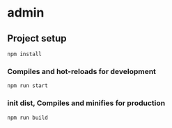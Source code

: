 # admin

## Project setup
```
npm install
```

### Compiles and hot-reloads for development
```
npm run start
```

### init dist, Compiles and minifies for production
```
npm run build
```
